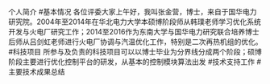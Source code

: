 个人简介
#基本情况
各位评委大家上午好，我叫张金营，博士，来自于国华电力研究院。2004年至2014年在华北电力大学本硕博阶段师从韩璞老师学习优化系统开发与火电厂研究工作；2014至2016作为东南大学与国华电力研究联合培养博士后师从吕剑虹老师进行火电厂协调与汽温优化工作，特别是二次再热机组的优化。
#科技项目
所参与及负责的科技项目可以以博士毕业为分界线分成两个阶段；硕博阶段主要进行优化控制平台的研发，从基本的控制模块算法出发
#技术支持工作
#主要技术成果总结
